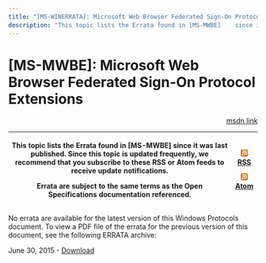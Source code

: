 ```yaml
---
title: "[MS-WINERRATA]: Microsoft Web Browser Federated Sign-On Protocol Extensions"
description: "This topic lists the Errata found in [MS-MWBE]    since it was last published. Since this topic is updated frequently, we    recommend that you"
---
```


# [MS-MWBE]: Microsoft Web Browser Federated Sign-On Protocol Extensions

<p align="right"><a href="https://msdn.microsoft.com/en-us/library/5ea31b60-deb6-47be-8703-939b62e35b57">msdn link</a></p>
<p> </p>

<table>
 <thead>
  <tr>
   <th>
   <p>This topic lists the Errata found in [MS-MWBE]
   since it was last published. Since this topic is updated frequently, we
   recommend that you subscribe to these RSS or Atom feeds to receive update
   notifications.</p>
   <p>Errata are subject to the same terms as the
   Open Specifications documentation referenced.</p>
   </th>
   <th>
   <p><img id="Picture 167" src="ms-winerrata_files/image001.png"><a href="http://blogs.msdn.com/b/protocol_content_errata/rss.aspx">RSS</a> </p>
   <p><img id="Picture 166" src="ms-winerrata_files/image001.png"><a href="http://blogs.msdn.com/b/protocol_content_errata/atom.aspx">Atom</a> </p>
   <p> </p>
   </th>
  </tr>
 </thead>
</table>

<p>No errata are available for the latest version of this
Windows Protocols document. To view a PDF file of the errata for the previous
version of this document, see the following ERRATA archive:</p>

<p>June 30, 2015 - <a href="http://go.microsoft.com/fwlink/?LinkId=617579">Download</a></p>


                
